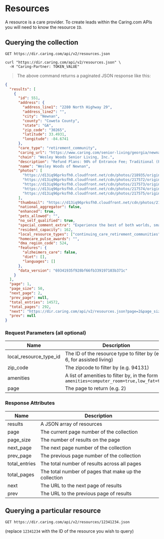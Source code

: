 # Resources

A resource is a care provider. To create leads within the Caring.com APIs you will need to know the resource `ID`.

## Querying the collection

`GET https://dir.caring.com/api/v2/resources.json`

```shell
curl "https://dir.caring.com/api/v2/resources.json" \
  -H "Caring-Partner: TOKEN_VALUE"
```

> The above command returns a paginated JSON response like this:

```json
{
  "results": [
    {
      "id": 551,
      "address": {
        "address_line1": "2280 North Highway 29",
        "address_line2": "",
        "city": "Newnan",
        "county": "Coweta County",
        "state": "GA",
        "zip_code": "30265",
        "latitude": 33.4931,
        "longitude": -84.6741
      },
      "care_type": "retirement_community",
      "caring_url": "https://www.caring.com/senior-living/georgia/newnan/wesley-woods-of-newnan",
      "chain": "Wesley Woods Senior Living, Inc.",
      "description": "Refund Plans: 90% of Entrance Fee; Traditional (Price: 66% (Avg.) of Entrance Fee). Assisted Living and Nursing Care on Fee-For-Service basis.",
      "name": "Wesley Woods of Newnan",
      "photos": [
        "https://d13iq96prksfh0.cloudfront.net/cdn/photos/218935/original.jpeg",
        "https://d13iq96prksfh0.cloudfront.net/cdn/photos/217572/original.png",
        "https://d13iq96prksfh0.cloudfront.net/cdn/photos/217573/original.png",
        "https://d13iq96prksfh0.cloudfront.net/cdn/photos/217574/original.png",
        "https://d13iq96prksfh0.cloudfront.net/cdn/photos/217575/original.png"
      ],
      "thumbnail": "https://d13iq96prksfh0.cloudfront.net/cdn/photos/218935/150x150%23.jpeg",
      "national_aggregator": false,
      "enhanced": true,
      "pets_allowed": "",
      "no_self_qualified": true,
      "special_comment_extra": "Experience the best of both worlds, small and large. Wesley Woods is a warm and friendly community located in Newnan, a charming historic town that boasts all of the modern conveniences and is just a short drive from Atlanta with its metropolitan perks and world-class airport. Click here for directions to Wesley Woods of Newnan.",
      "resident_capacity": 162,
      "local_resource_types": ["continuing_care_retirement_communities"],
      "homecare_pulse_awards": "",
      "dma_region_code": 524,
      "features": {
        "alzheimers_care": false,
        "diet": [],
        "languages": []
      },
      "data_version": "69341935f928bf66fb339197103b371c"
    }
  ],
  "page": 1,
  "page_size": 50,
  "next_page": 2,
  "prev_page": null,
  "total_entries": 14572,
  "total_pages": 292,
  "next": "https://dir.caring.com/api/v2/resources.json?page=2&page_size=50",
  "prev": null
}
```

### Request Parameters (all optional)

| Name                   | Description                                                                               |
| ---------------------- | ----------------------------------------------------------------------------------------- |
| local_resource_type_id | The ID of the resource type to filter by (e.g. 6, for assisted living)                    |
| zip_code               | The zipcode to filter by (e.g. 94131)                                                     |
| amenities              | A list of amenities to filter by, in the form `amenities=computer_room=true,low_fat=true` |
| page                   | The page to return (e.g. 2)                                                               |

### Response Attributes

| Name          | Description                                           |
| ------------- | ----------------------------------------------------- |
| results       | A JSON array of resources                             |
| page          | The current page number of the collection             |
| page_size     | The number of results on the page                     |
| next_page     | The next page number of the collection                |
| prev_page     | The previous page number of the collection            |
| total_entries | The total number of results across all pages          |
| total_pages   | The total number of pages that make up the collection |
| next          | The URL to the next page of results                   |
| prev          | The URL to the previous page of results               |

## Querying a particular resource

`GET https://dir.caring.com/api/v2/resources/12341234.json`

(replace `12341234` with the ID of the resource you wish to query)
